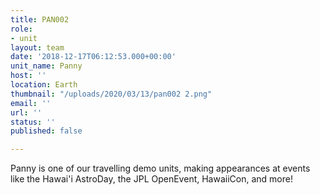 ```yaml
---
title: PAN002
role:
- unit
layout: team
date: '2018-12-17T06:12:53.000+00:00'
unit_name: Panny
host: ''
location: Earth
thumbnail: "/uploads/2020/03/13/pan002 2.png"
email: ''
url: ''
status: ''
published: false

---
```

Panny is one of our travelling demo units, making appearances at events like the Hawai'i AstroDay, the JPL OpenEvent, HawaiiCon, and more!